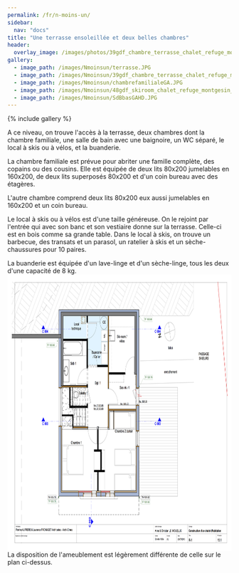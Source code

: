 ```yaml
---
permalink: /fr/n-moins-un/
sidebar:
  nav: "docs"
title: "Une terrasse ensoleillée et deux belles chambres"
header:
  overlay_image: /images/photos/39gdf_chambre_terrasse_chalet_refuge_montgesin_plagne.jpg
gallery:
  - image_path: /images/Nmoinsun/terrasse.JPG
  - image_path: /images/Nmoinsun/39gdf_chambre_terrasse_chalet_refuge_montgesin_plagne.jpg
  - image_path: /images/Nmoinsun/chambrefamilialeGA.JPG
  - image_path: /images/Nmoinsun/48gdf_skiroom_chalet_refuge_montgesin_plagne.jpg
  - image_path: /images/Nmoinsun/SdBbasGAHD.JPG
---
```


{% include gallery %}

A ce niveau, on trouve l'accès à la terrasse, deux chambres dont la chambre familiale, une salle de bain avec une baignoire, un WC séparé, le local à skis ou à vélos, et la buanderie.  
  
  
La chambre familiale est prévue pour abriter une famille complète, des copains ou des cousins. Elle est équipée de deux lits 80x200 jumelables en 160x200, de deux lits superposés 80x200 et d'un coin bureau avec des étagères.  


L'autre chambre comprend deux lits 80x200 eux aussi jumelables en 160x200 et un coin bureau.  

Le local à skis ou à vélos est d'une taille généreuse. On le rejoint par l'entrée qui avec son banc et son vestiaire donne sur la terrasse. Celle-ci est en bois comme sa grande table. Dans le local à skis, on trouve un barbecue, des transats et un parasol, un ratelier à skis et un sèche-chaussures pour 10 paires.  


La buanderie est équipée d'un lave-linge et d'un sèche-linge, tous les deux d'une capacité de 8 kg.
<img style="display: block; margin-left: auto; margin-right: auto;" src="/images/plans/planR-1JPEG.jpg" alt="" width="777" height="621" />
La disposition de l'ameublement est légèrement différente de celle sur le plan ci-dessus.
